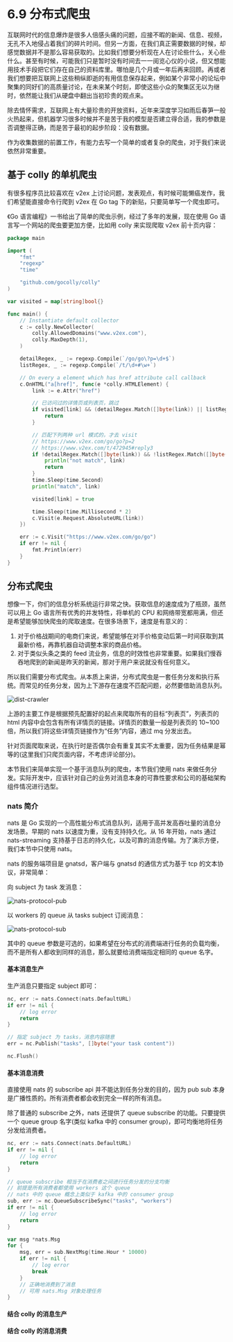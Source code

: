 # 6.9 分布式爬虫

互联网时代的信息爆炸是很多人倍感头痛的问题，应接不暇的新闻、信息、视频，无孔不入地侵占着我们的碎片时间。但另一方面，在我们真正需要数据的时候，却感觉数据并不是那么容易获取的。比如我们想要分析现在人在讨论些什么，关心些什么。甚至有时候，可能我们只是暂时没有时间去一一阅览心仪的小说，但又想能用技术手段把它们存在自己的资料库里。哪怕是几个月或一年后再来回顾。再或者我们想要把互联网上这些稍纵即逝的有用信息保存起来，例如某个非常小的论坛中聚集的同好们的高质量讨论，在未来某个时刻，即使这些小众的聚集区无以为继时，依然能让我们从硬盘中翻出当初珍贵的观点来。

除去情怀需求，互联网上有大量珍贵的开放资料，近年来深度学习如雨后春笋一般火热起来，但机器学习很多时候并不是苦于我的模型是否建立得合适，我的参数是否调整得正确，而是苦于最初的起步阶段：没有数据。

作为收集数据的前置工作，有能力去写一个简单的或者复杂的爬虫，对于我们来说依然非常重要。

## 基于 colly 的单机爬虫

有很多程序员比较喜欢在 v2ex 上讨论问题，发表观点，有时候可能懒癌发作，我们希望能直接命令行爬到 v2ex 在 Go tag 下的新贴，只要简单写一个爬虫即可。

《Go 语言编程》一书给出了简单的爬虫示例，经过了多年的发展，现在使用 Go 语言写一个网站的爬虫要更加方便，比如用 colly 来实现爬取 v2ex 前十页内容：

```go
package main

import (
    "fmt"
    "regexp"
    "time"

    "github.com/gocolly/colly"
)

var visited = map[string]bool{}

func main() {
    // Instantiate default collector
    c := colly.NewCollector(
        colly.AllowedDomains("www.v2ex.com"),
        colly.MaxDepth(1),
    )

    detailRegex, _ := regexp.Compile(`/go/go\?p=\d+$`)
    listRegex, _ := regexp.Compile(`/t/\d+#\w+`)

    // On every a element which has href attribute call callback
    c.OnHTML("a[href]", func(e *colly.HTMLElement) {
        link := e.Attr("href")

        // 已访问过的详情页或列表页，跳过
        if visited[link] && (detailRegex.Match([]byte(link)) || listRegex.Match([]byte(link))) {
            return
        }

        // 匹配下列两种 url 模式的，才去 visit
        // https://www.v2ex.com/go/go?p=2
        // https://www.v2ex.com/t/472945#reply3
        if !detailRegex.Match([]byte(link)) && !listRegex.Match([]byte(link)) {
            println("not match", link)
            return
        }
        time.Sleep(time.Second)
        println("match", link)

        visited[link] = true

        time.Sleep(time.Millisecond * 2)
        c.Visit(e.Request.AbsoluteURL(link))
    })

    err := c.Visit("https://www.v2ex.com/go/go")
    if err != nil {
        fmt.Println(err)
    }
}

```

## 分布式爬虫

想像一下，你们的信息分析系统运行非常之快。获取信息的速度成为了瓶颈，虽然可以用上 Go 语言所有优秀的并发特性，将单机的 CPU 和网络带宽都用满，但还是希望能够加快爬虫的爬取速度。在很多场景下，速度是有意义的：

1. 对于价格战期间的电商们来说，希望能够在对手价格变动后第一时间获取到其最新价格，再靠机器自动调整本家的商品价格。
2. 对于类似头条之类的 feed 流业务，信息的时效性也非常重要。如果我们慢吞吞地爬到的新闻是昨天的新闻，那对于用户来说就没有任何意义。

所以我们需要分布式爬虫。从本质上来讲，分布式爬虫是一套任务分发和执行系统。而常见的任务分发，因为上下游存在速度不匹配问题，必然要借助消息队列。

![dist-crawler](../images/ch6-dist-crawler.png)

上游的主要工作是根据预先配置好的起点来爬取所有的目标“列表页”，列表页的 html 内容中会包含有所有详情页的链接。详情页的数量一般是列表页的 10~100 倍，所以我们将这些详情页链接作为“任务”内容，通过 mq 分发出去。

针对页面爬取来说，在执行时是否偶尔会有重复其实不太重要，因为任务结果是幂等的(这里我们只爬页面内容，不考虑评论部分)。

本节我们来简单实现一个基于消息队列的爬虫，本节我们使用 nats 来做任务分发。实际开发中，应该针对自己的业务对消息本身的可靠性要求和公司的基础架构组件情况进行选型。

### nats 简介

nats 是 Go 实现的一个高性能分布式消息队列，适用于高并发高吞吐量的消息分发场景。早期的 nats 以速度为重，没有支持持久化。从 16 年开始，nats 通过 nats-streaming 支持基于日志的持久化，以及可靠的消息传输。为了演示方便，我们本节中只使用 nats。

nats 的服务端项目是 gnatsd，客户端与 gnatsd 的通信方式为基于 tcp 的文本协议，非常简单：

向 subject 为 task 发消息：

![nats-protocol-pub](../images/ch6-09-nats-protocol-pub.png)

以 workers 的 queue 从 tasks subject 订阅消息：

![nats-protocol-sub](../images/ch6-09-nats-protocol-sub.png)

其中的 queue 参数是可选的，如果希望在分布式的消费端进行任务的负载均衡，而不是所有人都收到同样的消息，那么就要给消费端指定相同的 queue 名字。

#### 基本消息生产

生产消息只要指定 subject 即可：

```go
nc, err := nats.Connect(nats.DefaultURL)
if err != nil {
    // log error
    return
}

// 指定 subject 为 tasks，消息内容随意
err = nc.Publish("tasks", []byte("your task content"))

nc.Flush()
```

#### 基本消息消费

直接使用 nats 的 subscribe api 并不能达到任务分发的目的，因为 pub sub 本身是广播性质的。所有消费者都会收到完全一样的所有消息。

除了普通的 subscribe 之外，nats 还提供了 queue subscribe 的功能。只要提供一个 queue group 名字(类似 kafka 中的 consumer group)，即可均衡地将任务分发给消费者。

```go
nc, err := nats.Connect(nats.DefaultURL)
if err != nil {
    // log error
    return
}

// queue subscribe 相当于在消费者之间进行任务分发的分支均衡
// 前提是所有消费者都使用 workers 这个 queue
// nats 中的 queue 概念上类似于 kafka 中的 consumer group
sub, err := nc.QueueSubscribeSync("tasks", "workers")
if err != nil {
    // log error
    return
}

var msg *nats.Msg
for {
    msg, err = sub.NextMsg(time.Hour * 10000)
    if err != nil {
        // log error
        break
    }
    // 正确地消费到了消息
    // 可用 nats.Msg 对象处理任务
}
```

#### 结合 colly 的消息生产

#### 结合 colly 的消息消费
